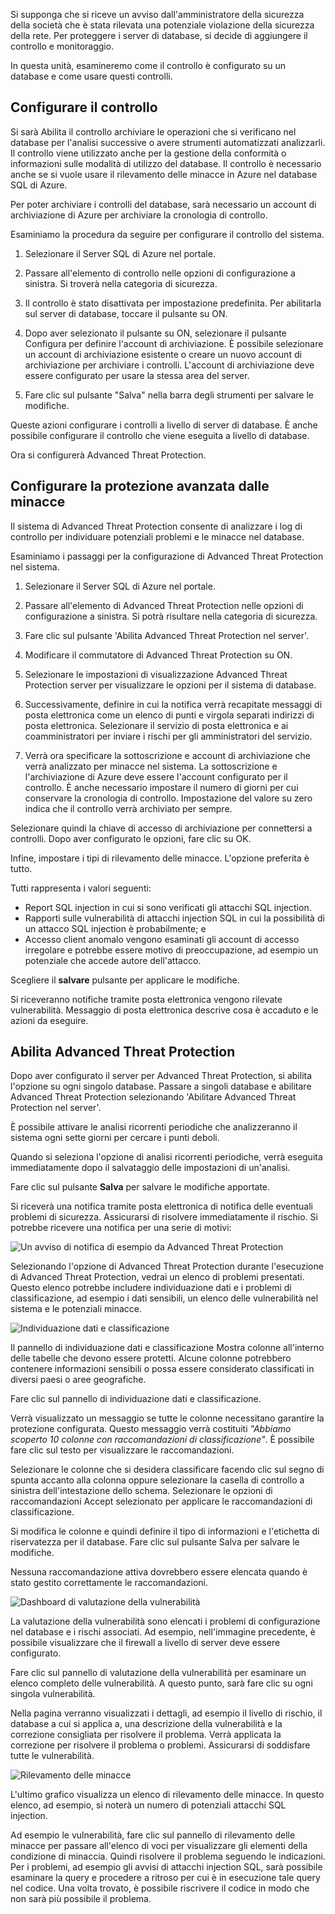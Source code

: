 Si supponga che si riceve un avviso dall'amministratore della sicurezza della società che è stata rilevata una potenziale violazione della sicurezza della rete. Per proteggere i server di database, si decide di aggiungere il controllo e monitoraggio.

In questa unità, esamineremo come il controllo è configurato su un database e come usare questi controlli.

## <a name="configure-auditing"></a>Configurare il controllo

Si sarà Abilita il controllo archiviare le operazioni che si verificano nel database per l'analisi successive o avere strumenti automatizzati analizzarli. Il controllo viene utilizzato anche per la gestione della conformità o informazioni sulle modalità di utilizzo del database. Il controllo è necessario anche se si vuole usare il rilevamento delle minacce in Azure nel database SQL di Azure.

Per poter archiviare i controlli del database, sarà necessario un account di archiviazione di Azure per archiviare la cronologia di controllo.

Esaminiamo la procedura da seguire per configurare il controllo del sistema.

1. Selezionare il Server SQL di Azure nel portale.

2. Passare all'elemento di controllo nelle opzioni di configurazione a sinistra. Si troverà nella categoria di sicurezza.

3. Il controllo è stato disattivata per impostazione predefinita. Per abilitarla sul server di database, toccare il pulsante su ON.

4. Dopo aver selezionato il pulsante su ON, selezionare il pulsante Configura per definire l'account di archiviazione. È possibile selezionare un account di archiviazione esistente o creare un nuovo account di archiviazione per archiviare i controlli. L'account di archiviazione deve essere configurato per usare la stessa area del server.

5. Fare clic sul pulsante "Salva" nella barra degli strumenti per salvare le modifiche.

Queste azioni configurare i controlli a livello di server di database. È anche possibile configurare il controllo che viene eseguita a livello di database.

Ora si configurerà Advanced Threat Protection.

## <a name="configure-advanced-threat-protection"></a>Configurare la protezione avanzata dalle minacce

Il sistema di Advanced Threat Protection consente di analizzare i log di controllo per individuare potenziali problemi e le minacce nel database.

Esaminiamo i passaggi per la configurazione di Advanced Threat Protection nel sistema.

1. Selezionare il Server SQL di Azure nel portale.

2. Passare all'elemento di Advanced Threat Protection nelle opzioni di configurazione a sinistra. Si potrà risultare nella categoria di sicurezza.

3. Fare clic sul pulsante 'Abilita Advanced Threat Protection nel server'.

4. Modificare il commutatore di Advanced Threat Protection su ON.

5. Selezionare le impostazioni di visualizzazione Advanced Threat Protection server per visualizzare le opzioni per il sistema di database.

6. Successivamente, definire in cui la notifica verrà recapitate messaggi di posta elettronica come un elenco di punti e virgola separati indirizzi di posta elettronica. Selezionare il servizio di posta elettronica e ai coamministratori per inviare i rischi per gli amministratori del servizio.

7. Verrà ora specificare la sottoscrizione e account di archiviazione che verrà analizzato per minacce nel sistema. La sottoscrizione e l'archiviazione di Azure deve essere l'account configurato per il controllo. È anche necessario impostare il numero di giorni per cui conservare la cronologia di controllo. Impostazione del valore su zero indica che il controllo verrà archiviato per sempre.

Selezionare quindi la chiave di accesso di archiviazione per connettersi a controlli. Dopo aver configurato le opzioni, fare clic su OK.

Infine, impostare i tipi di rilevamento delle minacce. L'opzione preferita è tutto.

Tutti rappresenta i valori seguenti:

- Report SQL injection in cui si sono verificati gli attacchi SQL injection.
- Rapporti sulle vulnerabilità di attacchi injection SQL in cui la possibilità di un attacco SQL injection è probabilmente; e
- Accesso client anomalo vengono esaminati gli account di accesso irregolare e potrebbe essere motivo di preoccupazione, ad esempio un potenziale che accede autore dell'attacco.

Scegliere il **salvare** pulsante per applicare le modifiche.

Si riceveranno notifiche tramite posta elettronica vengono rilevate vulnerabilità. Messaggio di posta elettronica descrive cosa è accaduto e le azioni da eseguire.

## <a name="enable-advanced-threat-protection"></a>Abilita Advanced Threat Protection

Dopo aver configurato il server per Advanced Threat Protection, si abilita l'opzione su ogni singolo database. Passare a singoli database e abilitare Advanced Threat Protection selezionando 'Abilitare Advanced Threat Protection nel server'.

È possibile attivare le analisi ricorrenti periodiche che analizzeranno il sistema ogni sette giorni per cercare i punti deboli.

Quando si seleziona l'opzione di analisi ricorrenti periodiche, verrà eseguita immediatamente dopo il salvataggio delle impostazioni di un'analisi.

Fare clic sul pulsante **Salva** per salvare le modifiche apportate.

Si riceverà una notifica tramite posta elettronica di notifica delle eventuali problemi di sicurezza. Assicurarsi di risolvere immediatamente il rischio. Si potrebbe ricevere una notifica per una serie di motivi:

![Un avviso di notifica di esempio da Advanced Threat Protection](../media-draft/5-email-with-warning.png)

Selezionando l'opzione di Advanced Threat Protection durante l'esecuzione di Advanced Threat Protection, vedrai un elenco di problemi presentati. Questo elenco potrebbe includere individuazione dati e i problemi di classificazione, ad esempio i dati sensibili, un elenco delle vulnerabilità nel sistema e le potenziali minacce.

![Individuazione dati e classificazione](../media-draft/5-data-discovery-and-classification.png)

Il pannello di individuazione dati e classificazione Mostra colonne all'interno delle tabelle che devono essere protetti. Alcune colonne potrebbero contenere informazioni sensibili o possa essere considerato classificati in diversi paesi o aree geografiche.

Fare clic sul pannello di individuazione dati e classificazione.

Verrà visualizzato un messaggio se tutte le colonne necessitano garantire la protezione configurata. Questo messaggio verrà costituiti *"Abbiamo scoperto 10 colonne con raccomandazioni di classificazione"*. È possibile fare clic sul testo per visualizzare le raccomandazioni.

Selezionare le colonne che si desidera classificare facendo clic sul segno di spunta accanto alla colonna oppure selezionare la casella di controllo a sinistra dell'intestazione dello schema. Selezionare le opzioni di raccomandazioni Accept selezionato per applicare le raccomandazioni di classificazione.

Si modifica le colonne e quindi definire il tipo di informazioni e l'etichetta di riservatezza per il database. Fare clic sul pulsante Salva per salvare le modifiche.

Nessuna raccomandazione attiva dovrebbero essere elencata quando è stato gestito correttamente le raccomandazioni.

![Dashboard di valutazione della vulnerabilità](../media-draft/5-vulnerability-assessment-dashboard.png)

La valutazione della vulnerabilità sono elencati i problemi di configurazione nel database e i rischi associati. Ad esempio, nell'immagine precedente, è possibile visualizzare che il firewall a livello di server deve essere configurato.

Fare clic sul pannello di valutazione della vulnerabilità per esaminare un elenco completo delle vulnerabilità. A questo punto, sarà fare clic su ogni singola vulnerabilità.

Nella pagina verranno visualizzati i dettagli, ad esempio il livello di rischio, il database a cui si applica a, una descrizione della vulnerabilità e la correzione consigliata per risolvere il problema. Verrà applicata la correzione per risolvere il problema o problemi. Assicurarsi di soddisfare tutte le vulnerabilità.

![Rilevamento delle minacce](../media-draft/5-threat-detection-dashboard.png)

L'ultimo grafico visualizza un elenco di rilevamento delle minacce. In questo elenco, ad esempio, si noterà un numero di potenziali attacchi SQL injection.

Ad esempio le vulnerabilità, fare clic sul pannello di rilevamento delle minacce per passare all'elenco di voci per visualizzare gli elementi della condizione di minaccia. Quindi risolvere il problema seguendo le indicazioni.  Per i problemi, ad esempio gli avvisi di attacchi injection SQL, sarà possibile esaminare la query e procedere a ritroso per cui è in esecuzione tale query nel codice. Una volta trovato, è possibile riscrivere il codice in modo che non sarà più possibile il problema.
